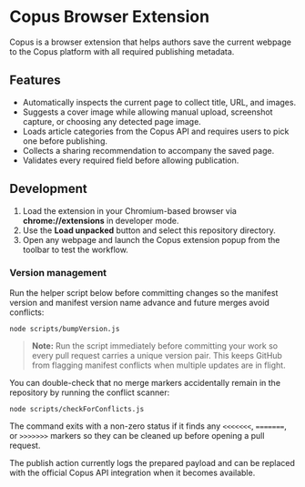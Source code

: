 # Copus Browser Extension

Copus is a browser extension that helps authors save the current webpage to the Copus platform with all required publishing metadata.

## Features

- Automatically inspects the current page to collect title, URL, and images.
- Suggests a cover image while allowing manual upload, screenshot capture, or choosing any detected page image.
- Loads article categories from the Copus API and requires users to pick one before publishing.
- Collects a sharing recommendation to accompany the saved page.
- Validates every required field before allowing publication.

## Development

1. Load the extension in your Chromium-based browser via **chrome://extensions** in developer mode.
2. Use the **Load unpacked** button and select this repository directory.
3. Open any webpage and launch the Copus extension popup from the toolbar to test the workflow.

### Version management

Run the helper script below before committing changes so the manifest version and manifest version name advance and future merges avoid conflicts:

```
node scripts/bumpVersion.js
```

> **Note:** Run the script immediately before committing your work so every pull request carries a unique version pair.
> This keeps GitHub from flagging manifest conflicts when multiple updates are in flight.

You can double-check that no merge markers accidentally remain in the repository by running the conflict scanner:

```
node scripts/checkForConflicts.js
```

The command exits with a non-zero status if it finds any `<<<<<<<`, `=======`, or `>>>>>>>` markers so they can be cleaned up before opening a pull request.

The publish action currently logs the prepared payload and can be replaced with the official Copus API integration when it becomes available.
